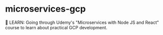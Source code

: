 # microservices-gcp
📖 LEARN: Going through Udemy's "Microservices with Node JS and React" course to learn about practical GCP development.
